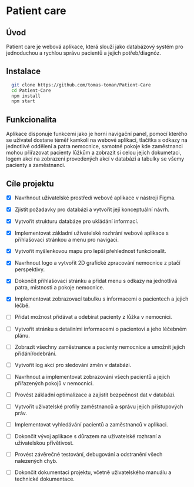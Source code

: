 # Patient care
## Úvod
Patient care je webová aplikace, která slouží jako databázový systém pro jednoduchou a rychlou správu pacientů a jejich potřeb/diagnóz.
## Instalace
```bash
  git clone https://github.com/tomas-toman/Patient-Care
  cd Patient-Care
  npm install
  npm start
```
## Funkcionalita
Aplikace disponuje funkcemi jako je horní navigační panel, pomocí kterého se uživatel dostane téměř kamkoli na webové aplikaci, tlačítka s odkazy na jednotlivé oddělení a patra nemocnice, samotné pokoje kde zaměstnanci mohou přiřazovat pacienty lůžkům a zobrazit si celou jejich dokumetaci, logem akcí na zobrazení provedených akcí v databázi a tabulky se všemy pacienty a zaměstnanci.
## Cíle projektu
- [x]  Navrhnout uživatelské prostředí webové aplikace v nástroji Figma.
- [x]  Zjistit požadavky pro databázi a vytvořit její konceptuální návrh.
- [x]  Vytvořit strukturu databáze pro ukládání informací.
- [x]  Implementovat základní uživatelské rozhrání webové aplikace s přihlašovací stránkou a menu pro navigaci.
- [x]  Vytvořit myšlenkovou mapu pro lepší přehlednost funkcionalit.
- [x]  Navrhnout logo a vytvořit 2D grafické zpracování nemocnice z ptačí perspektivy.
- [x]  Dokončit přihlašovací stránku a přidat menu s odkazy na jednotlivá patra, místnosti a pokoje nemocnice.
- [x]  Implementovat zobrazovací tabulku s informacemi o pacientech a jejich léčbě.
- [ ]  Přidat možnost přidávat a odebírat pacienty z lůžka v nemocnici.
- [ ]  Vytvořit stránku s detailními informacemi o pacientovi a jeho léčebném plánu.
- [ ]  Zobrazit všechny zaměstnance a pacienty nemocnice a umožnit jejich přidání/odebrání.
- [ ]  Vytvořit log akcí pro sledování změn v databázi.
- [ ]  Navrhnout a implementovat zobrazování všech pacientů a jejich přiřazených pokojů v nemocnici.
- [ ]  Provést základní optimalizace a zajistit bezpečnost dat v databázi.
- [ ]  Vytvořit uživatelské profily zaměstnanců a správu jejich přístupových práv.
- [ ]  Implementovat vyhledávání pacientů a zaměstnanců v aplikaci.
- [ ]  Dokončit vývoj aplikace s důrazem na uživatelské rozhraní a uživatelskou přívětivost.
- [ ]  Provést závěrečné testování, debugování a odstranění všech nalezených chyb.
- [ ]  Dokončit dokumentaci projektu, včetně uživatelského manuálu a technické dokumentace.

